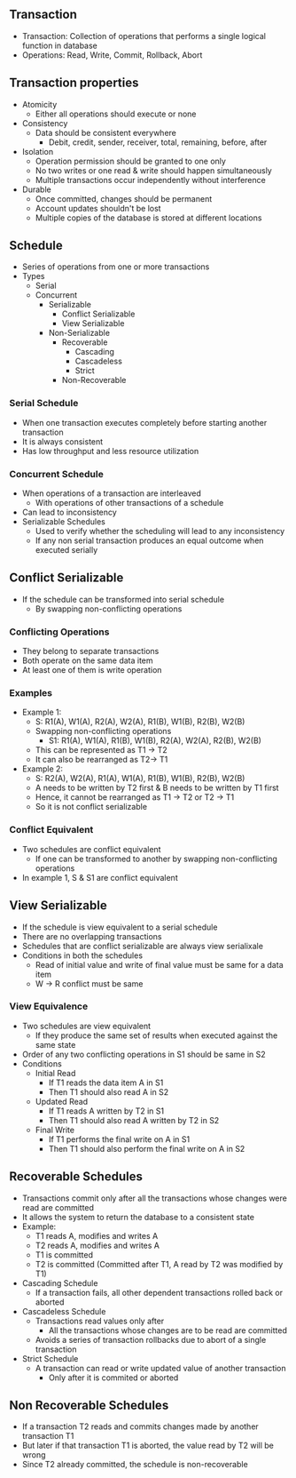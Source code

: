 ## Transaction
- Transaction: Collection of operations that performs a single logical function in database
- Operations: Read, Write, Commit, Rollback, Abort

## Transaction properties
- Atomicity
  - Either all operations should execute or none
- Consistency
  - Data should be consistent everywhere
    - Debit, credit, sender, receiver, total, remaining, before, after
- Isolation
  - Operation permission should be granted to one only
  - No two writes or one read & write should happen simultaneously
  - Multiple transactions occur independently without interference
- Durable
  - Once committed, changes should be permanent
  - Account updates shouldn't be lost
  - Multiple copies of the database is stored at different locations

## Schedule
- Series of operations from one or more transactions
- Types
  - Serial
  - Concurrent
    - Serializable
      - Conflict Serializable
      - View Serializable
    - Non-Serializable
      - Recoverable
        - Cascading
        - Cascadeless
        - Strict
      - Non-Recoverable

### Serial Schedule
- When one transaction executes completely before starting another transaction
- It is always consistent
- Has low throughput and less resource utilization

### Concurrent Schedule
- When operations of a transaction are interleaved
  - With operations of other transactions of a schedule
- Can lead to inconsistency
- Serializable Schedules
  - Used to verify whether the scheduling will lead to any inconsistency
  - If any non serial transaction produces an equal outcome when executed serially

## Conflict Serializable
- If the schedule can be transformed into serial schedule
  - By swapping non-conflicting operations

### Conflicting Operations
- They belong to separate transactions
- Both operate on the same data item
- At least one of them is write operation

### Examples
- Example 1:
  - S: R1(A), W1(A), R2(A), W2(A), R1(B), W1(B), R2(B), W2(B)
  - Swapping non-conflicting operations
    - S1: R1(A), W1(A), R1(B), W1(B), R2(A), W2(A), R2(B), W2(B)
  - This can be represented as T1 -> T2
  - It can also be rearranged as T2-> T1
- Example 2:
  - S: R2(A), W2(A), R1(A), W1(A), R1(B), W1(B), R2(B), W2(B)
  - A needs to be written by T2 first & B needs to be written by T1 first
  - Hence, it cannot be rearranged as T1 -> T2 or T2 -> T1
  - So it is not conflict serializable

### Conflict Equivalent
- Two schedules are conflict equivalent
  - If one can be transformed to another by swapping non-conflicting operations
- In example 1, S & S1 are conflict equivalent

## View Serializable
- If the schedule is view equivalent to a serial schedule
- There are no overlapping transactions
- Schedules that are conflict serializable are always view serialixale
- Conditions in both the schedules
  - Read of initial value and write of final value must be same for a data item
  - W -> R conflict must be same

### View Equivalence
- Two schedules are view equivalent
  - If they produce the same set of results when executed against the same state
- Order of any two conflicting operations in S1 should be same in S2
- Conditions
  - Initial Read
    - If T1 reads the data item A in S1
    - Then T1 should also read A in S2
  - Updated Read
    - If T1 reads A written by T2 in S1
    - Then T1 should also read A written by T2 in S2
  - Final Write
    - If T1 performs the final write on A in S1
    - Then T1 should also perform the final write on A in S2

## Recoverable Schedules
- Transactions commit only after all the transactions whose changes were read are committed
- It allows the system to return the database to a consistent state
- Example:
  - T1 reads A, modifies and writes A
  - T2 reads A, modifies and writes A
  - T1 is committed
  - T2 is committed (Committed after T1, A read by T2 was modified by T1)
- Cascading Schedule
  - If a transaction fails, all other dependent transactions rolled back or aborted
- Cascadeless Schedule
  - Transactions read values only after
    - All the transactions whose changes are to be read are committed
  - Avoids a series of transaction rollbacks due to abort of a single transaction
- Strict Schedule
  - A transaction can read or write updated value of another transaction
    - Only after it is commited or aborted

## Non Recoverable Schedules
- If a transaction T2 reads and commits changes made by another transaction T1
- But later if that transaction T1 is aborted, the value read by T2 will be wrong
- Since T2 already committed, the schedule is non-recoverable
